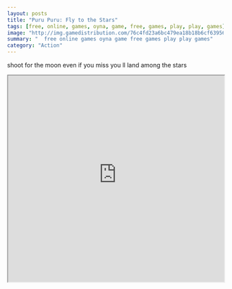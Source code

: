 ```yaml
---
layout: posts
title: "Puru Puru: Fly to the Stars"
tags: [free, online, games, oyna, game, free, games, play, play, games]
image: "http://img.gamedistribution.com/76c4fd23a6bc479ea18b18b6cf639560.jpg"
summary: "  free online games oyna game free games play play games"
category: "Action"
---
```


shoot for the moon even if you miss you ll land among the stars

<iframe width="100%" height="480px;" src="http://flash.gamedistribution.com?game=76c4fd23a6bc479ea18b18b6cf639560"></iframe>